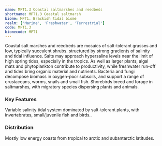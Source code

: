 ```yaml
---
name: MFT1.3 Coastal saltmarshes and reedbeds
shortname: MFT1.3 Coastal saltmarsh
biome: MFT1. Brackish tidal biome
realm: ['Marine', 'Freshwater', 'Terrestrial']
code: MFT1.3
biomecode: MFT1
---
```


Coastal salt marshes and reedbeds are mosaics of salt-tolerant grasses and low, typically succulent shrubs. structured by strong gradients of salinity and tidal influence. Salts may approach hypersaline levels near the limit of high spring tides, especially in the tropics. As well as larger plants, algal mats and phytoplankton contribute to productivity, while freshwater run-off and tides bring organic material and nutrients. Bacteria and fungi decompose biomass in oxygen-poor subsoils, and support a range of crustaceans, worms, snails and small fish. Shorebirds breed and forage in saltmarshes, with migratory species dispersing plants and animals.

### Key Features

Variable salinity tidal system dominated by salt-tolerant plants, with invertebrates, small/juvenile fish and birds..

### Distribution

Mostly low energy coasts from tropical to arctic and subantarctic latitudes.
